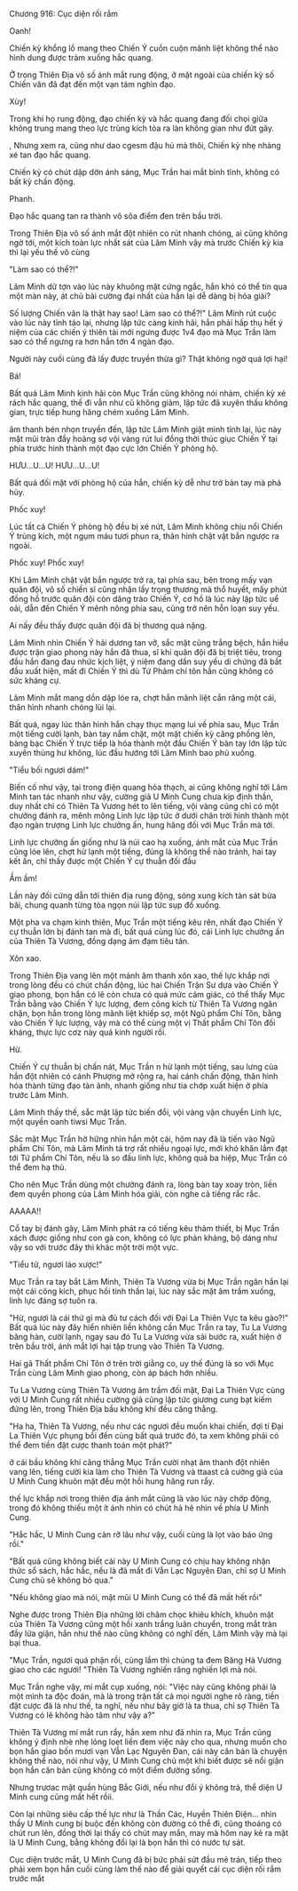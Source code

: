 




Chương 916: Cục diện rối rắm


Oanh!

Chiến kỳ khổng lồ mang theo Chiến Ý cuồn cuộn mãnh liệt không thể nào hình dung được trảm xuống hắc quang.

Ở trong Thiên Địa vô số ánh mắt rung động, ở mặt ngoài của chiến kỳ số Chiến văn đã đạt đến một vạn tám nghìn đạo.

Xùy!

Trong khi họ rung động, đạo chiến kỳ và hắc quang đang đối chọi giữa không trung mang theo lực trùng kích tỏa ra làn không gian như đứt gãy.

, Nhưng xem ra, cũng như dao cgesm đậu hủ mà thôi, Chiến kỳ nhẹ nhàng xé tan đạo hắc quang.

Chiến kỳ có chút dập dờn ánh sáng, Mục Trần hai mắt bình tĩnh, không có bất kỳ chấn động.

Phanh.

Đạo hắc quang tan ra thành vô sôa điểm đen trên bầu trời.

Trong Thiên Địa vô số ánh mắt đột nhiên co rút nhanh chóng, ai cũng không ngờ tới, một kích toàn lực nhất sát của Lâm Minh vậy mà trước Chiến kỳ kia thì lại yếu thế vô cùng

"Làm sao có thể?!"

Lâm Minh dữ tợn vào lúc này khuông mặt cứng ngắc, hắn khó có thể tin qua một màn này, át chủ bài cường đại nhất của hắn lại dễ dàng bị hóa giải?

Số lượng Chiến văn là thật hay sao! Làm sao có thể?!" Lâm Minh rút cuộc vào lúc này tỉnh táo lại, nhưng lập tức càng kinh hãi, hắn phải hấp thụ hết ý niệm của các chiến ý thiên tài mới ngưng được 1v4 đạo mà Mục Trần làm sao có thể ngưng ra hơn hắn tớn 4 ngàn đạo.

Người này cuối cùng đã lấy được truyền thừa gì? Thật không ngờ quá lợi hại!

Bá!

Bất quá Lâm Minh kinh hãi còn Mục Trần cũng không nói nhảm, chiến kỳ xé rách hắc quang, thế đi vẫn như cũ không giảm, lập tức đã xuyên thấu không gian, trực tiếp hung hăng chém xuống Lâm Minh.

âm thanh bén nhọn truyền đến, lập tức Lâm Minh giật mình tỉnh lại, lúc này mặt mũi tràn đầy hoảng sợ vội vàng rút lui đồng thời thúc giục Chiến Ý tại phía trước hình thành một đạo cực lớn Chiến Ý phòng hộ.

HƯU...U...U! HƯU...U...U!

Bất quá đối mặt với phòng hộ của hắn, chiến kỳ dễ như trở bàn tay mà phá hủy.

Phốc xuy!

Lúc tất cả Chiến Ý phòng hộ đều bị xé nứt, Lâm Minh không chịu nổi Chiến Ý trùng kích, một ngụm máu tươi phun ra, thân hình chật vật bắn ngược ra ngoài.

Phốc xuy! Phốc xuy!

Khi Lâm Minh chật vật bắn ngược trở ra, tại phía sau, bên trong mấy vạn quân đội, vô số chiến sĩ cũng nhận lấy trọng thương mà thổ huyết, mấy phút đồng hồ trước quân đội còn dâng trào Chiến Ý, cơ hồ là lúc này lập tức uể oải, dẫn đến Chiến Ý mênh nông phía sau, cũng trở nên hỗn loạn suy yếu.

Ai nấy đều thấy được quân đội đã bị thương quá nặng.

Lâm Minh nhìn Chiến Ý hải dương tan vỡ, sắc mặt cũng trắng bệch, hắn hiểu được trận giao phong này hắn đã thua, sĩ khí quân đội đã bị triệt tiêu, trong đầu hắn đang đau nhức kịch liệt, ý niệm đang dần suy yếu di chứng đã bắt đầu xuất hiện, mất đi Chiến Ý thì dù Tứ Phảm chí tôn hắn cũng không có sức kháng cự.

Lâm Minh mắt mang dồn dập lóe ra, chợt hắn mãnh liệt cắn răng một cái, thân hình nhanh chóng lùi lại.

Bất quá, ngay lúc thân hình hắn chạy thục mạng lui về phía sau, Mục Trần một tiếng cười lạnh, bàn tay nắm chặt, một mặt chiến kỳ căng phồng lên, bàng bạc Chiến Ý trực tiếp là hóa thành một đầu Chiến Ý bàn tay lớn lập tức xuyên thủng hư không, lúc đầu hướng tới Lâm Minh bao phủ xuống.

"Tiểu bối ngươi dám!"

Biến cố như vậy, tại trong điện quang hỏa thạch, ai cũng không nghĩ tới Lâm Minh tan tác nhanh như vậy, cường giả U Minh Cung chưa kịp định thần, duy nhất chỉ có Thiên Tà Vương hét to lên tiếng, vội vàng cũng chỉ có một chưởng đánh ra, mênh mông Linh lực lập tức ở dưới chân trời hình thành một đạo ngàn trượng Linh lực chưởng ấn, hung hăng đối với Mục Trần mà tới.

Linh lực chưởng ấn giống như là núi cao hạ xuống, ánh mắt của Mục Trần cũng lóe lên, chợt hừ lạnh một tiếng, đúng là không thể nào tránh, hai tay kết ấn, chỉ thấy được một Chiến Ý cự thuẫn đối đầu

Ầm ầm!

Lần này đối cứng dẫn tới thiên địa rung động, sóng xung kích tàn sát bừa bãi, chung quanh từng tòa ngọn núi lập tức sụp đổ xuống.

Một pha va chạm kinh thiên, Mục Trần một tiếng kêu rên, nhất đạo Chiến Ý cự thuẫn lớn bị đánh tan mà đi, bất quá cùng lúc đó, cái Linh lực chưởng ấn của Thiên Tà Vương, đồng dạng ảm đạm tiêu tán.

Xôn xao.

Trong Thiên Địa vang lên một mảnh âm thanh xôn xao, thế lực khắp nơi trong lòng đều có chút chấn động, lúc hai Chiến Trận Sư dựa vào Chiến Ý giao phong, bọn hắn có lẽ còn chưa có quá mức cảm giác, có thể thấy Mục Trần bằng vào Chiến Ý lực lượng, đem công kích từ Thiên Tà Vương ngăn chặn, bọn hắn trong lòng mãnh liệt khiếp sợ, một Ngũ phẩm Chí Tôn, bằng vào Chiến Ý lực lượng, vậy mà có thể cùng một vị Thất phẩm Chí Tôn đối kháng, thực lực cơz này quá kinh người rồi.

Hừ.

Chiến Ý cự thuẫn bị chấn nát, Mục Trần n hừ lạnh một tiếng, sau lưng của hắn đột nhiên có cánh Phượng mở rộng ra, hai cánh chấn động, thân hình hóa thành từng đạo tàn ảnh, nhanh giống như tia chớp xuất hiện ở phía trước Lâm Minh.

Lâm Minh thấy thế, sắc mặt lập tức biến đổi, vội vàng vận chuyển Linh lực, một quyền oanh tiwsi Mục Trần.

Sắc mặt Mục Trần hờ hững nhìn hắn một cái, hôm nay đã là tiến vào Ngũ phẩm Chí Tôn, mà Lâm Minh tá trợ rất nhiều ngoại lực, mới khó khăn lắm đạt tới Tứ phẩm Chí Tôn, nếu là so đấu linh lực, không quá ba hiệp, Mục Trần có thể đem hạ thủ.

Cho nên Mục Trần dùng một chưởng đánh ra, lòng bàn tay xoay tròn, liền đem quyền phong của Lâm Minh hóa giải, còn nghe cả tiếng rắc rắc.

AAAAA!!

Cổ tay bị đánh gãy, Lâm Minh phát ra có tiếng kêu thảm thiết, bị Mục Trần xách được giống như con gà con, không có lực phản kháng, bộ dáng như vậy so với trước đây thì khác một trời một vực.

"Tiểu tử, ngươi láo xược!"

Mục Trần ra tay bắt Lâm Minh, Thiên Tà Vương vừa bị Mục Trần ngăn hắn lại một cái công kích, phục hồi tinh thần lại, lúc này sắc mặt âm trầm xuống, linh lực đáng sợ tuôn ra.

"Hừ, ngươi là cái thứ gì mà đủ tư cách đối với Đại La Thiên Vực ta kêu gào?!" Bất quá lúc này đây hiển nhiên liền không cần Mục Trần ra tay, Tu La Vương băng hàn, cười lạnh, ngay sau đó Tu La Vương vừa sải bước ra, xuất hiện ở trên bầu trời, ánh mắt lợi hại tập trung vào Thiên Tà Vương.

Hai gã Thất phẩm Chí Tôn ở trên trời giằng co, uy thế đúng là so với Mục Trần cùng Lâm Minh giao phong, còn áp bách hớn nhiều.

Tu La Vương cùng Thiên Tà Vương âm trầm đối mặt, Đại La Thiên Vực cùng với U Minh Cung rất nhiều cường giả cũng lập tức giương cung bạt kiếm đứng lên, trong Thiên Địa bầu không khí đều căng thẳng.

"Ha ha, Thiên Tà Vương, nếu như các ngươi đều muốn khai chiến, đợi tí Đại La Thiên Vực phụng bồi đến cùng bất quá trước đó, ta xem không phải có thể đem tiền đặt cược thanh toán một phát?"

ở cái bầu không khí căng thẳng Mục Trần cười nhạt âm thanh đột nhiên vang lên, tiếng cười kia làm cho Thiên Tà Vương và ttaast cả cường giả của U Minh Cung khuôn mặt đều một hồi hung hăng run rẩy.

thế lực khắp nơi trong thiên địa ánh mắt cũng là vào lúc này chớp động, trong đó không thiếu một ít ánh nhìn có chút hả hê nhìn về phía U Minh Cung.

"Hắc hắc, U Minh Cung càn rỡ lâu như vậy, cuối cùng là lọt vào báo ứng rồi."

"Bất quá cũng không biết cái này U Minh Cung có chịu hay không nhận thức sổ sách, hắc hắc, nếu là đã mất đi Vẫn Lạc Nguyên Đan, chỉ sợ U Minh Cung chủ sẽ không bỏ qua."

"Nếu không giao mà nói, mặt mũi U Minh Cung có thể đã mất hết rồi"

Nghe được trong Thiên Địa những lời châm chọc khiêu khích, khuôn mặt của Thiên Tà Vương cũng một hồi xanh trắng luân chuyển, trong mắt tràn đầy lửa giận, hắn như thế nào cũng không có nghĩ đến, Lâm Minh vậy mà lại bại thua.

"Mục Trần, ngươi quá phận rồi, cùng lắm thì chúng ta đem Băng Hà Vương giao cho các ngươi! "Thiên Tà Vương nghiến răng nghiến lợi mà nói.

Mục Trần nghe vậy, mí mắt cụp xuống, nói: "Việc này cũng không phải là một mình ta độc đoán, mà là trong trận tất cả mọi người nghe rõ ràng, tiền đặt cược đã là như thế, ta nghĩ, nếu như bây giờ là ta thua, chỉ sợ Thiên Tà Vương có lẽ không hảo tâm như vậy a?"

Thiên Tà Vương mí mắt run rẩy, hắn xem như đã nhìn ra, Mục Trần cũng không ý định nhè nhẹ lỏng loẹt liền đem việc này cho qua, nhưng muốn cho bọn hắn giao bốn mươi vạn Vẫn Lạc Nguyên Đan, cái này căn bản là chuyện không thể nào, nói như vậy, U Minh Cung chủ một khi biết được sẽ nổi giận bọn hắn căn bản cũng không có một điểm đường sống.

Nhưng trươac mặt quần hùng Bắc Giới, nếu như đổi ý không trả, thể diện U Minh cung cũng mất hết rồii.

Còn lại những siêu cấp thế lực như là Thần Các, Huyền Thiên Điện... nhìn thấy U Minh cung bị buộc đến không còn đường có thể đi, cũng thoáng có chút run lên, đồng thời lại thấy có chút may mắn, may mà hôm nay kẻ ra mặt là U Minh Cung, bằng không đổi lại là bọn hắn thì có nước tự sát.

Cục diện trước mắt, U Minh Cung đã bị bức phải sứt đầu mẻ trán, tiếp theo phải xem bọn hắn cuối cùng làm thế nào để giải quyết cái cục diện rối rắm trước mắt




